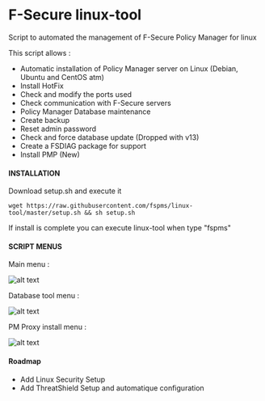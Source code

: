 # F-Secure linux-tool
 Script to automated the management of F-Secure Policy Manager for linux


This script allows :

 - Automatic installation of Policy Manager server on Linux (Debian, Ubuntu and CentOS atm)
 - Install HotFix
 - Check and modify the ports used
 - Check communication with F-Secure servers
 - Policy Manager Database maintenance
 - Create backup
 - Reset admin password
 - Check and force database update (Dropped with v13)
 - Create a FSDIAG package for support
 - Install PMP (New)
 

#### INSTALLATION

Download setup.sh and execute it

```
wget https://raw.githubusercontent.com/fspms/linux-tool/master/setup.sh && sh setup.sh
```

If install is complete you can execute linux-tool when type "fspms"


#### SCRIPT MENUS


Main menu : 

![alt text](https://image.ibb.co/bJyuYH/2018_03_02_09_53_09_fsecure_debian.png)

Database tool menu :

![alt text](https://image.ibb.co/nAfGDH/2018_03_02_10_00_01_fsecure_debian.png)

PM Proxy install menu :

![alt text](https://image.ibb.co/c37DtH/2018_03_02_10_01_59_fsecure_debian.png)

#### Roadmap

- Add Linux Security Setup
- Add ThreatShield Setup and automatique configuration 
